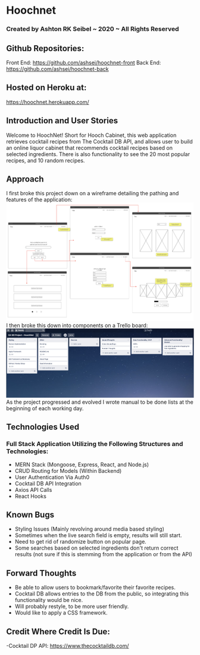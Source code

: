 # Hoochnet
### Created by Ashton RK Seibel ~ 2020 ~ All Rights Reserved

## Github Repositories:
Front End: https://github.com/ashsei/hoochnet-front
Back End: https://github.com/ashsei/hoochnet-back

## Hosted on Heroku at:
https://hoochnet.herokuapp.com/

## Introduction and User Stories
Welcome to HoochNet! Short for Hooch Cabinet, this web application retrieves cocktail recipes from The Cocktail DB API, and allows user to build an online liquor cabinet that recommends cocktail recipes based on selected ingredients. There is also functionality to see the 20 most popular recipes, and 10 random recipes.

## Approach
I first broke this project down on a wireframe detailing the pathing and features of the application:
![wireframe](/public/wireframe.png)
I then broke this down into components on a Trello board: 
![trello](/public/ProjectBreakdown.png)
As the project progressed and evolved I wrote manual to be done lists at the beginning of each working day.


## Technologies Used
### Full Stack Application Utilizing the Following Structures and Technologies:
- MERN Stack (Mongoose, Express, React, and Node.js)
- CRUD Routing for Models (Within Backend)
- User Authentication Via Auth0
- Cocktail DB API Integration
- Axios API Calls
- React Hooks


## Known Bugs
- Styling Issues (Mainly revolving around media based styling)
- Sometimes when the live search field is empty, results will still start.
- Need to get rid of randomize button on popular page.
- Some searches based on selected ingredients don't return correct results (not sure if this is stemming from the application or from the API)

## Forward Thoughts
- Be able to allow users to bookmark/favorite their favorite recipes.
- Cocktail DB allows entries to the DB from the public, so integrating this functionality would be nice.
- Will probably restyle, to be more user friendly.
- Would like to apply a CSS framework.

## Credit Where Credit Is Due:

-Cocktail DP API: https://www.thecocktaildb.com/
